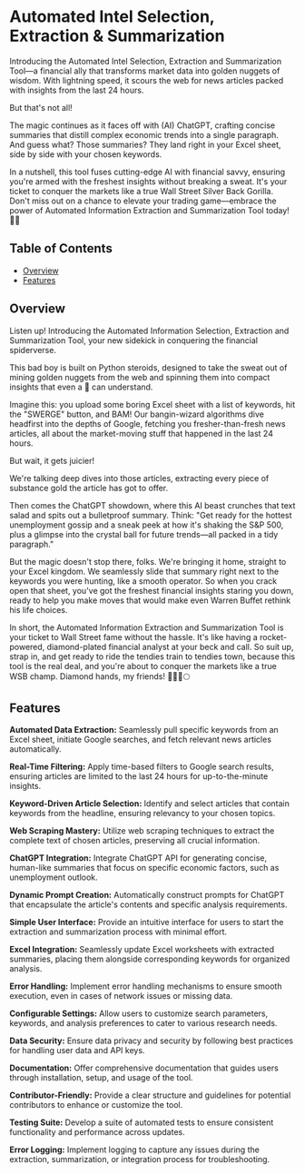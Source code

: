 # Automated Intel Selection, Extraction & Summarization

Introducing the Automated Intel Selection, Extraction and Summarization Tool—a financial ally that transforms market data into golden nuggets of wisdom. With lightning speed, it scours the web for news articles packed with insights from the last 24 hours. 

But that's not all! 

The magic continues as it faces off with (AI) ChatGPT, crafting concise summaries that distill complex economic trends into a single paragraph. And guess what? Those summaries? They land right in your Excel sheet, side by side with your chosen keywords.

In a nutshell, this tool fuses cutting-edge AI with financial savvy, ensuring you're armed with the freshest insights without breaking a sweat. It's your ticket to conquer the markets like a true Wall Street Silver Back Gorilla. Don't miss out on a chance to elevate your trading game—embrace the power of Automated Information Extraction and Summarization Tool today! 🚀🌟

## Table of Contents 

- [Overview](#Overview)
- [Features](#Features)


## Overview

Listen up! Introducing the Automated Information Selection, Extraction and Summarization Tool, your new sidekick in conquering the financial spiderverse. 

This bad boy is built on Python steroids, designed to take the sweat out of mining golden nuggets from the web and spinning them into compact insights that even a 🦍 can understand.

Imagine this: you upload some boring Excel sheet with a list of keywords, hit the "SWERGE" button, and BAM! Our bangin-wizard algorithms dive headfirst into the depths of Google, fetching you fresher-than-fresh news articles, all about the market-moving stuff that happened in the last 24 hours. 

But wait, it gets juicier!

We're talking deep dives into those articles, extracting every piece of substance gold the article has got to offer. 

Then comes the ChatGPT showdown, where this AI beast crunches that text salad and spits out a bulletproof summary. Think: "Get ready for the hottest unemployment gossip and a sneak peek at how it's shaking the S&P 500, plus a glimpse into the crystal ball for future trends—all packed in a tidy paragraph."

But the magic doesn't stop there, folks. We're bringing it home, straight to your Excel kingdom. We seamlessly slide that summary right next to the keywords you were hunting, like a smooth operator. So when you crack open that sheet, you've got the freshest financial insights staring you down, ready to help you make moves that would make even Warren Buffet rethink his life choices.

In short, the Automated Information Extraction and Summarization Tool is your ticket to Wall Street fame without the hassle. It's like having a rocket-powered, diamond-plated financial analyst at your beck and call. So suit up, strap in, and get ready to ride the tendies train to tendies town, because this tool is the real deal, and you're about to conquer the markets like a true WSB champ. Diamond hands, my friends! 💎🙌🚀🌕


## Features

**Automated Data Extraction:** Seamlessly pull specific keywords from an Excel sheet, initiate Google searches, and fetch relevant news articles automatically.

**Real-Time Filtering:** Apply time-based filters to Google search results, ensuring articles are limited to the last 24 hours for up-to-the-minute insights.

**Keyword-Driven Article Selection:** Identify and select articles that contain keywords from the headline, ensuring relevancy to your chosen topics.

**Web Scraping Mastery:** Utilize web scraping techniques to extract the complete text of chosen articles, preserving all crucial information.

**ChatGPT Integration:** Integrate ChatGPT API for generating concise, human-like summaries that focus on specific economic factors, such as unemployment outlook.

**Dynamic Prompt Creation:** Automatically construct prompts for ChatGPT that encapsulate the article's contents and specific analysis requirements.

**Simple User Interface:** Provide an intuitive interface for users to start the extraction and summarization process with minimal effort.

**Excel Integration:** Seamlessly update Excel worksheets with extracted summaries, placing them alongside corresponding keywords for organized analysis.

**Error Handling:** Implement error handling mechanisms to ensure smooth execution, even in cases of network issues or missing data.

**Configurable Settings:** Allow users to customize search parameters, keywords, and analysis preferences to cater to various research needs.

**Data Security:** Ensure data privacy and security by following best practices for handling user data and API keys.

**Documentation:** Offer comprehensive documentation that guides users through installation, setup, and usage of the tool.

**Contributor-Friendly:** Provide a clear structure and guidelines for potential contributors to enhance or customize the tool.

**Testing Suite:** Develop a suite of automated tests to ensure consistent functionality and performance across updates.

**Error Logging:** Implement logging to capture any issues during the extraction, summarization, or integration process for troubleshooting.

